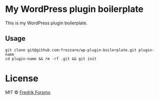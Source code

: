 # My WordPress plugin boilerplate

This is my WordPress plugin boilerplate.

## Usage

```
git clone git@github.com:frozzare/wp-plugin-boilerplate.git plugin-name
cd plugin-name && rm -rf .git && git init
```

# License

MIT © [Fredrik Forsmo](https://github.com/frozzare)

